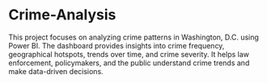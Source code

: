 # Crime-Analysis
This project focuses on analyzing crime patterns in Washington, D.C. using Power BI. The dashboard provides insights into crime frequency, geographical hotspots, trends over time, and crime severity. It helps law enforcement, policymakers, and the public understand crime trends and make data-driven decisions.
